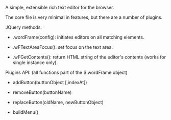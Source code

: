 A simple, extensible rich text editor for the browser.

The core file is very minimal in features, but there are a number of plugins.

JQuery methods:

* .wordFrame(config): initiates editors on all matching elements.

* .wFTextAreaFocus(): set focus on the text area.

* .wFGetContents(): return HTML string of the editor's contents (works for single instance only).

Plugins API:
(all functions part of the $.wordFrame object)

* addButton(buttonObject [,indexAt])

* removeButton(buttonName)

* replaceButton(oldName, newButtonObject)

* buildMenu()
